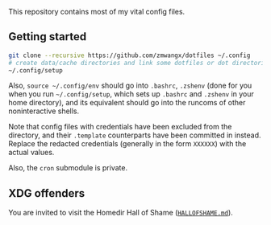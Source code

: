 This repository contains most of my vital config files.

## Getting started

```zsh
git clone --recursive https://github.com/zmwangx/dotfiles ~/.config
# create data/cache directories and link some dotfiles or dot directories to HOME
~/.config/setup
```

Also, `source ~/.config/env` should go into `.bashrc`, `.zshenv` (done for you
when you run `~/.config/setup`, which sets up `.bashrc` and `.zshenv` in your
home directory), and its equivalent should go into the runcoms of other
noninteractive shells.

Note that config files with credentials have been excluded from the directory,
and their `.template` counterparts have been committed in instead. Replace the
redacted credentials (generally in the form `XXXXXX`) with the actual values.

Also, the `cron` submodule is private.

## XDG offenders

You are invited to visit the Homedir Hall of Shame
([`HALLOFSHAME.md`](HALLOFSHAME.md)).
